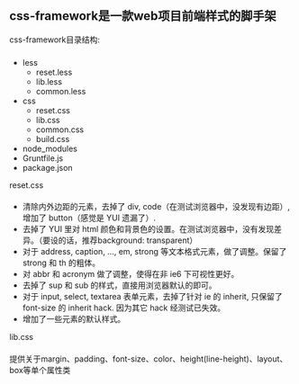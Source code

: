 css-framework是一款web项目前端样式的脚手架
---
css-framework目录结构:
###
* less
	* reset.less
	* lib.less
	* common.less
* css
	* reset.css
	* lib.css
	* common.css
	* build.css
* node_modules
* Gruntfile.js
* package.json

reset.css
####
* 清除内外边距的元素，去掉了 div, code（在测试浏览器中，没发现有边距）, 增加了 button（感觉是 YUI 遗漏了）. 
* 去掉了 YUI 里对 html 颜色和背景色的设置。在测试浏览器中，没有发现差异。（要设的话，推荐background: transparent） 
* 对于 address, caption, …, em, strong 等文本格式元素，做了调整。保留了 strong 和 th 的粗体。 
* 对 abbr 和 acronym 做了调整，使得在非 ie6 下可视性更好。 
* 去掉了 sup 和 sub 的样式，直接用浏览器默认的即可。 
* 对于 input, select, textarea 表单元素，去掉了针对 ie 的 inherit, 只保留了 font-size 的 inherit hack. 因为其它 hack 经测试已失效。 
* 增加了一些元素的默认样式。 

lib.css
####
提供关于margin、padding、font-size、color、height(line-height)、layout、box等单个属性类
